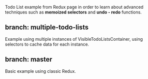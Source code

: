 Todo List example from Redux page in order to learn about advanced
techniques such as **memoized selectors** and **undo - redo** functions. 

## branch: multiple-todo-lists

Example using multiple instances of VisibleTodoListsContainer, using
selectors to cache data for each instance. 

## branch: master

Basic example using classic Redux.
